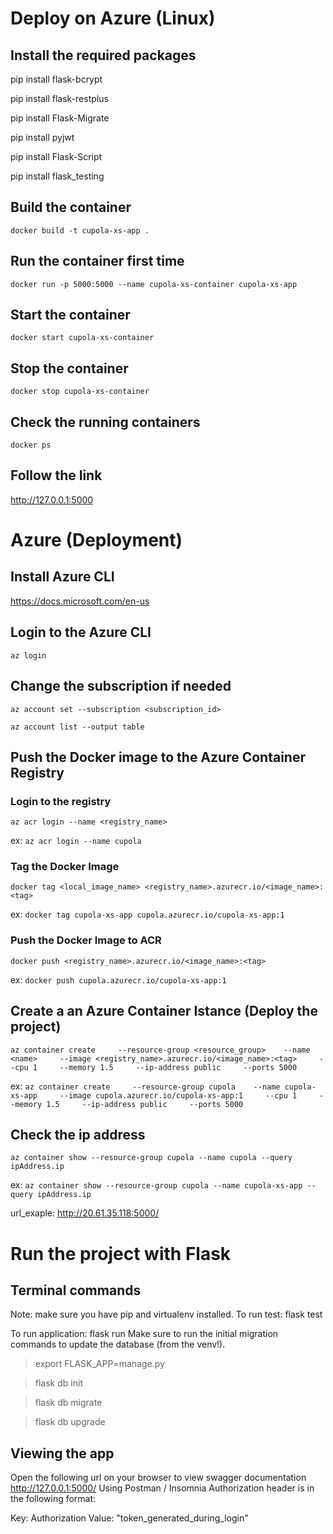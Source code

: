 # Deploy on Azure (Linux)

## Install the required packages

pip install flask-bcrypt

pip install flask-restplus

pip install Flask-Migrate

pip install pyjwt

pip install Flask-Script

pip install flask_testing

## Build the container

`docker build -t cupola-xs-app .`

## Run the container first time

`docker run -p 5000:5000 --name cupola-xs-container cupola-xs-app`

## Start the container 

`docker start cupola-xs-container`

## Stop the container

`docker stop cupola-xs-container`

## Check the running containers

`docker ps`

## Follow the link

http://127.0.0.1:5000

# Azure (Deployment)

## Install Azure CLI

https://docs.microsoft.com/en-us

## Login to the Azure CLI

`az login`

## Change the subscription if needed

`az account set --subscription <subscription_id>`

`az account list --output table`

## Push the Docker image to the Azure Container Registry

### Login to the registry

`az acr login --name <registry_name>`

ex: `az acr login --name cupola`

### Tag the Docker Image

`docker tag <local_image_name> <registry_name>.azurecr.io/<image_name>:<tag>`

ex: `docker tag cupola-xs-app cupola.azurecr.io/cupola-xs-app:1`

### Push the Docker Image to ACR

`docker push <registry_name>.azurecr.io/<image_name>:<tag>`

ex: `docker push cupola.azurecr.io/cupola-xs-app:1`

## Create a an Azure Container Istance (Deploy the project)
 `az container create     --resource-group <resource_group>    --name <name>     --image <registry_name>.azurecr.io/<image_name>:<tag>     --cpu 1     --memory 1.5     --ip-address public     --ports 5000`

 ex:  `az container create     --resource-group cupola    --name cupola-xs-app     --image cupola.azurecr.io/cupola-xs-app:1     --cpu 1     --memory 1.5     --ip-address public     --ports 5000`

 ## Check the ip address

 `az container show --resource-group cupola --name cupola --query ipAddress.ip`

 ex: `az container show --resource-group cupola --name cupola-xs-app --query ipAddress.ip`

 url_exaple: http://20.61.35.118:5000/

# Run the project with Flask

## Terminal commands
Note: make sure you have pip and virtualenv installed. To run test: flask test

To run application: flask run
Make sure to run the initial migration commands to update the database (from the venv!).

> export FLASK_APP=manage.py

> flask db init

> flask db migrate

> flask db upgrade

## Viewing the app
Open the following url on your browser to view swagger documentation
http://127.0.0.1:5000/
Using Postman / Insomnia
Authorization header is in the following format:

Key: Authorization
Value: "token_generated_during_login"
